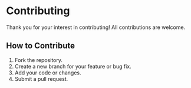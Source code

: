 # Contributing

Thank you for your interest in contributing! All contributions are welcome.

## How to Contribute
1. Fork the repository.
2. Create a new branch for your feature or bug fix.
3. Add your code or changes.
4. Submit a pull request.
